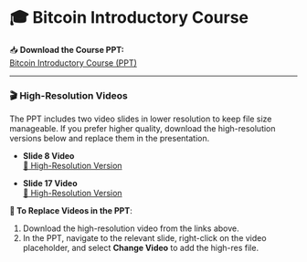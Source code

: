 # 🎓 **Bitcoin Introductory Course**

📥 **Download the Course PPT:**  
[Bitcoin Introductory Course (PPT)](https://github.com/MyFirstBitcoin/Bitcoin-Intro-Course/blob/2d51664a55f804a921b8542e12e6b50ea0ed5717/English/1%20-%20English%20-%20MFB-Bitcoin%20Introductory%20Course.pptx)  

---

### 🎬 **High-Resolution Videos**

The PPT includes two video slides in lower resolution to keep file size manageable. If you prefer higher quality, download the high-resolution versions below and replace them in the presentation.

- **Slide 8 Video**  
  [🔗 High-Resolution Version](https://github.com/MyFirstBitcoin/Bitcoin-Intro-Course/blob/2d51664a55f804a921b8542e12e6b50ea0ed5717/English/2%20-%20Slide%208%20-%20Video.mp4)

- **Slide 17 Video**  
  [🔗 High-Resolution Version](https://github.com/MyFirstBitcoin/Bitcoin-Intro-Course/blob/2d51664a55f804a921b8542e12e6b50ea0ed5717/English/3%20-%20Slide%2017%20-%20Video.mp4)

**🔄 To Replace Videos in the PPT**:
1. Download the high-resolution video from the links above.
2. In the PPT, navigate to the relevant slide, right-click on the video placeholder, and select **Change Video** to add the high-res file.
